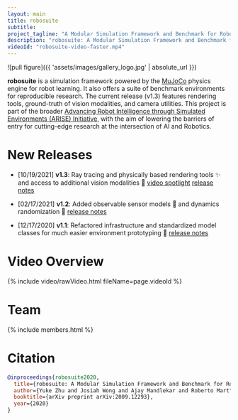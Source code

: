 ```yaml
---
layout: main
title: robosuite
subtitle: 
project_tagline: "A Modular Simulation Framework and Benchmark for Robot Learning"
description: "robosuite: A Modular Simulation Framework and Benchmark for Robot Learning"
videoId: "robosuite-video-faster.mp4"
---
```


![pull figure]({{ 'assets/images/gallery_logo.jpg' | absolute_url }})

**robosuite** is a simulation framework powered by the [MuJoCo](http://mujoco.org/) physics engine for robot learning. It also offers a suite of benchmark environments for reproducible research. The current release (v1.3) features rendering tools, ground-truth of vision modalities, and camera utilities. This project is part of the broader [Advancing Robot Intelligence through Simulated Environments (ARISE) Initiative](https://github.com/ARISE-Initiative), with the aim of lowering the barriers of entry for cutting-edge research at the intersection of AI and Robotics.

# New Releases
- [10/19/2021] **v1.3**: Ray tracing and physically based rendering tools :sparkles: and access to additional vision modalities 🎥 [video spotlight]() [release notes](https://github.com/ARISE-Initiative/robosuite/releases/tag/v1.3)

- [02/17/2021] **v1.2**: Added observable sensor models :eyes: and dynamics randomization 🎲 [release notes](https://github.com/ARISE-Initiative/robosuite/releases/tag/v1.2)

- [12/17/2020] **v1.1**: Refactored infrastructure and standardized model classes for much easier environment prototyping 🔧 [release notes](https://github.com/ARISE-Initiative/robosuite/releases/tag/v1.1)

# Video Overview

{% include video/rawVideo.html fileName=page.videoId %}

# Team

{% include members.html %}

# Citation

```bibtex
@inproceedings{robosuite2020,
  title={robosuite: A Modular Simulation Framework and Benchmark for Robot Learning},
  author={Yuke Zhu and Josiah Wong and Ajay Mandlekar and Roberto Mart\'{i}n-Mart\'{i}n},
  booktitle={arXiv preprint arXiv:2009.12293},
  year={2020}
}
```
